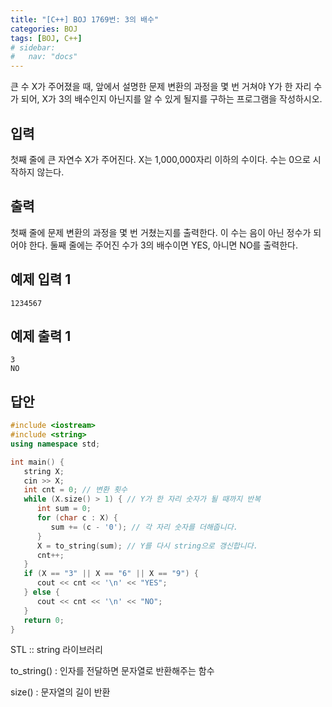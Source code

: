 ```yaml
---
title: "[C++] BOJ 1769번: 3의 배수"
categories: BOJ
tags: [BOJ, C++]
# sidebar:
#   nav: "docs"
---
```


큰 수 X가 주어졌을 때, 앞에서 설명한 문제 변환의 과정을 몇 번 거쳐야 Y가 한 자리 수가 되어, X가 3의 배수인지 아닌지를 알 수 있게 될지를 구하는 프로그램을 작성하시오.

## 입력

첫째 줄에 큰 자연수 X가 주어진다. X는 1,000,000자리 이하의 수이다. 수는 0으로 시작하지 않는다.

## 출력

첫째 줄에 문제 변환의 과정을 몇 번 거쳤는지를 출력한다. 이 수는 음이 아닌 정수가 되어야 한다. 둘째 줄에는 주어진 수가 3의 배수이면 YES, 아니면 NO를 출력한다.

## 예제 입력 1

```
1234567
```

## 예제 출력 1

```
3
NO
```

## 답안

```cpp
#include <iostream>
#include <string>
using namespace std;

int main() {
   string X;
   cin >> X;
   int cnt = 0; // 변환 횟수
   while (X.size() > 1) { // Y가 한 자리 숫자가 될 때까지 반복
      int sum = 0;
      for (char c : X) {
         sum += (c - '0'); // 각 자리 숫자를 더해줍니다.
      }
      X = to_string(sum); // Y를 다시 string으로 갱신합니다.
      cnt++;
   }
   if (X == "3" || X == "6" || X == "9") {
      cout << cnt << '\n' << "YES";
   } else {
      cout << cnt << '\n' << "NO";
   }
   return 0;
}
```

STL :: string 라이브러리

to_string() : 인자를 전달하면 문자열로 반환해주는 함수

size() : 문자열의 길이 반환